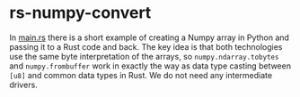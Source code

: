 # rs-numpy-convert

In [main.rs](src/main.rs) there is a short example of creating a Numpy array
in Python and passing it to a Rust code and back. The key idea is that both
technologies use the same byte interpretation of the arrays, so 
`numpy.ndarray.tobytes` and `numpy.frombuffer` work in exactly the way as
data type casting between `[u8]` and common data types in Rust. We do not 
need any intermediate drivers.

